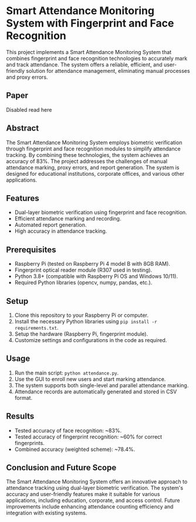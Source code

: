 # Smart Attendance Monitoring System with Fingerprint and Face Recognition

This project implements a Smart Attendance Monitoring System that combines fingerprint and face recognition technologies to accurately mark and track attendance. The system offers a reliable, efficient, and user-friendly solution for attendance management, eliminating manual processes and proxy errors.

## Paper

Disabled read here

## Abstract

The Smart Attendance Monitoring System employs biometric verification through fingerprint and face recognition modules to simplify attendance tracking. By combining these technologies, the system achieves an accuracy of 83%. The project addresses the challenges of manual attendance marking, proxy errors, and report generation. The system is designed for educational institutions, corporate offices, and various other applications.

## Features

- Dual-layer biometric verification using fingerprint and face recognition.
- Efficient attendance marking and recording.
- Automated report generation.
- High accuracy in attendance tracking.

## Prerequisites

- Raspberry Pi (tested on Raspberry Pi 4 model B with 8GB RAM).
- Fingerprint optical reader module (R307 used in testing).
- Python 3.8+ (compatible with Raspberry Pi OS and Windows 10/11).
- Required Python libraries (opencv, numpy, pandas, etc.).

## Setup

1. Clone this repository to your Raspberry Pi or computer.
2. Install the necessary Python libraries using `pip install -r requirements.txt`.
3. Setup the hardware (Raspberry Pi, fingerprint module).
4. Customize settings and configurations in the code as required.

## Usage

1. Run the main script: `python attendance.py`.
2. Use the GUI to enroll new users and start marking attendance.
3. The system supports both single-level and parallel attendance marking.
4. Attendance records are automatically generated and stored in CSV format.

## Results

- Tested accuracy of face recognition: ~83%.
- Tested accuracy of fingerprint recognition: ~60% for correct fingerprints.
- Combined accuracy (weighted scheme): ~78.4%.

## Conclusion and Future Scope

The Smart Attendance Monitoring System offers an innovative approach to attendance tracking using dual-layer biometric verification. The system's accuracy and user-friendly features make it suitable for various applications, including education, corporate, and access control. Future improvements include enhancing attendance counting efficiency and integration with existing systems.
